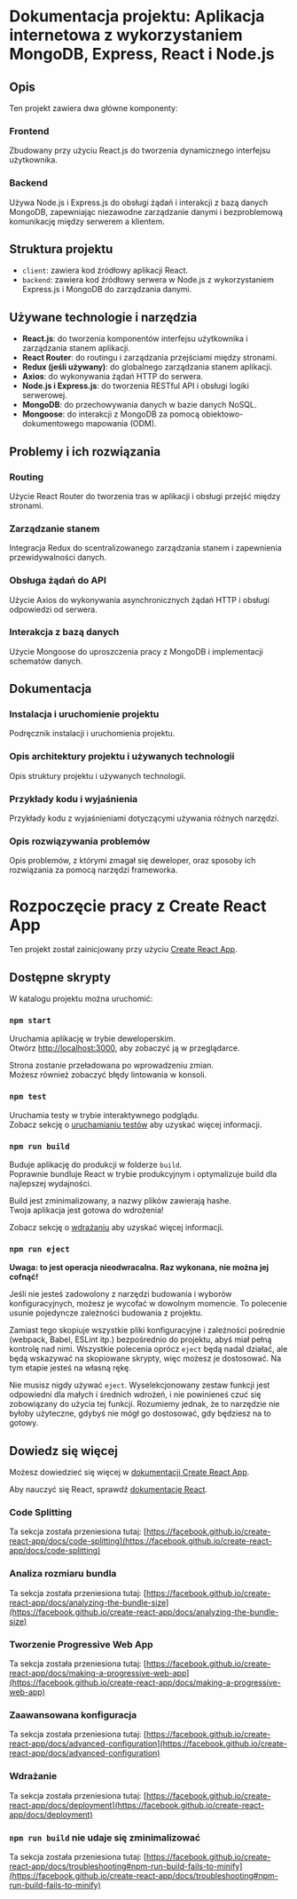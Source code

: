 # Dokumentacja projektu: Aplikacja internetowa z wykorzystaniem MongoDB, Express, React i Node.js

## Opis

Ten projekt zawiera dwa główne komponenty:

### Frontend
Zbudowany przy użyciu React.js do tworzenia dynamicznego interfejsu użytkownika.

### Backend
Używa Node.js i Express.js do obsługi żądań i interakcji z bazą danych MongoDB, zapewniając niezawodne zarządzanie danymi i bezproblemową komunikację między serwerem a klientem.

## Struktura projektu

- `client`: zawiera kod źródłowy aplikacji React.
- `backend`: zawiera kod źródłowy serwera w Node.js z wykorzystaniem Express.js i MongoDB do zarządzania danymi.

## Używane technologie i narzędzia

- **React.js**: do tworzenia komponentów interfejsu użytkownika i zarządzania stanem aplikacji.
- **React Router**: do routingu i zarządzania przejściami między stronami.
- **Redux (jeśli używany)**: do globalnego zarządzania stanem aplikacji.
- **Axios**: do wykonywania żądań HTTP do serwera.
- **Node.js i Express.js**: do tworzenia RESTful API i obsługi logiki serwerowej.
- **MongoDB**: do przechowywania danych w bazie danych NoSQL.
- **Mongoose**: do interakcji z MongoDB za pomocą obiektowo-dokumentowego mapowania (ODM).

## Problemy i ich rozwiązania

### Routing
Użycie React Router do tworzenia tras w aplikacji i obsługi przejść między stronami.

### Zarządzanie stanem
Integracja Redux do scentralizowanego zarządzania stanem i zapewnienia przewidywalności danych.

### Obsługa żądań do API
Użycie Axios do wykonywania asynchronicznych żądań HTTP i obsługi odpowiedzi od serwera.

### Interakcja z bazą danych
Użycie Mongoose do uproszczenia pracy z MongoDB i implementacji schematów danych.

## Dokumentacja

### Instalacja i uruchomienie projektu
Podręcznik instalacji i uruchomienia projektu.

### Opis architektury projektu i używanych technologii
Opis struktury projektu i używanych technologii.

### Przykłady kodu i wyjaśnienia
Przykłady kodu z wyjaśnieniami dotyczącymi używania różnych narzędzi.

### Opis rozwiązywania problemów
Opis problemów, z którymi zmagał się deweloper, oraz sposoby ich rozwiązania za pomocą narzędzi frameworka.

# Rozpoczęcie pracy z Create React App

Ten projekt został zainicjowany przy użyciu [Create React App](https://github.com/facebook/create-react-app).

## Dostępne skrypty

W katalogu projektu można uruchomić:

### `npm start`

Uruchamia aplikację w trybie deweloperskim.\
Otwórz [http://localhost:3000](http://localhost:3000), aby zobaczyć ją w przeglądarce.

Strona zostanie przeładowana po wprowadzeniu zmian.\
Możesz również zobaczyć błędy lintowania w konsoli.

### `npm test`

Uruchamia testy w trybie interaktywnego podglądu.\
Zobacz sekcję o [uruchamianiu testów](https://facebook.github.io/create-react-app/docs/running-tests) aby uzyskać więcej informacji.

### `npm run build`

Buduje aplikację do produkcji w folderze `build`.\
Poprawnie bundluje React w trybie produkcyjnym i optymalizuje build dla najlepszej wydajności.

Build jest zminimalizowany, a nazwy plików zawierają hashe.\
Twoja aplikacja jest gotowa do wdrożenia!

Zobacz sekcję o [wdrażaniu](https://facebook.github.io/create-react-app/docs/deployment) aby uzyskać więcej informacji.

### `npm run eject`

**Uwaga: to jest operacja nieodwracalna. Raz wykonana, nie można jej cofnąć!**

Jeśli nie jesteś zadowolony z narzędzi budowania i wyborów konfiguracyjnych, możesz je wycofać w dowolnym momencie. To polecenie usunie pojedyncze zależności budowania z projektu.

Zamiast tego skopiuje wszystkie pliki konfiguracyjne i zależności pośrednie (webpack, Babel, ESLint itp.) bezpośrednio do projektu, abyś miał pełną kontrolę nad nimi. Wszystkie polecenia oprócz `eject` będą nadal działać, ale będą wskazywać na skopiowane skrypty, więc możesz je dostosować. Na tym etapie jesteś na własną rękę.

Nie musisz nigdy używać `eject`. Wyselekcjonowany zestaw funkcji jest odpowiedni dla małych i średnich wdrożeń, i nie powinieneś czuć się zobowiązany do użycia tej funkcji. Rozumiemy jednak, że to narzędzie nie byłoby użyteczne, gdybyś nie mógł go dostosować, gdy będziesz na to gotowy.

## Dowiedz się więcej

Możesz dowiedzieć się więcej w [dokumentacji Create React App](https://facebook.github.io/create-react-app/docs/getting-started).

Aby nauczyć się React, sprawdź [dokumentację React](https://reactjs.org/).

### Code Splitting

Ta sekcja została przeniesiona tutaj: [https://facebook.github.io/create-react-app/docs/code-splitting](https://facebook.github.io/create-react-app/docs/code-splitting)

### Analiza rozmiaru bundla

Ta sekcja została przeniesiona tutaj: [https://facebook.github.io/create-react-app/docs/analyzing-the-bundle-size](https://facebook.github.io/create-react-app/docs/analyzing-the-bundle-size)

### Tworzenie Progressive Web App

Ta sekcja została przeniesiona tutaj: [https://facebook.github.io/create-react-app/docs/making-a-progressive-web-app](https://facebook.github.io/create-react-app/docs/making-a-progressive-web-app)

### Zaawansowana konfiguracja

Ta sekcja została przeniesiona tutaj: [https://facebook.github.io/create-react-app/docs/advanced-configuration](https://facebook.github.io/create-react-app/docs/advanced-configuration)

### Wdrażanie

Ta sekcja została przeniesiona tutaj: [https://facebook.github.io/create-react-app/docs/deployment](https://facebook.github.io/create-react-app/docs/deployment)

### `npm run build` nie udaje się zminimalizować

Ta sekcja została przeniesiona tutaj: [https://facebook.github.io/create-react-app/docs/troubleshooting#npm-run-build-fails-to-minify](https://facebook.github.io/create-react-app/docs/troubleshooting#npm-run-build-fails-to-minify)
